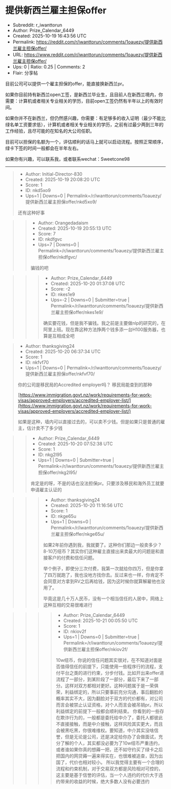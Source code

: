 # 提供新西兰雇主担保offer

- Subreddit: r_iwanttorun
- Author: Prize_Calendar_6449
- Created: 2025-10-19 16:43:56 UTC
- Permalink: https://reddit.com/r/iwanttorun/comments/1oauezy/提供新西兰雇主担保offer/
- URL: https://www.reddit.com/r/iwanttorun/comments/1oauezy/提供新西兰雇主担保offer/
- Ups: 0 | Ratio: 0.25 | Comments: 2
- Flair: 分享帖


目前公司可以提供一个雇主担保的offer，能直接换新西兰pr。

如果你目前持有新西兰open工签，是新西兰毕业生，且目前人在新西兰境内，你需要：计算机或者相关专业相关的学历，目前open工签仍然有半年以上的有效时间。

如果你并不在新西兰，但仍然感兴趣，你需要：有足够多的收入证明（最少不能比绿名单工资要求低），计算机或者相关专业相关的学历，之前有过最少两到三年的工作经验，且尽可能的在知名的大公司任职。

目前可以担保的名额为一个，评估顺利的话马上就可以启动流程。按照正常顺序，绿卡下签的时间一般都会在半年左右。

如果你有兴趣，可以联系我，或者联系wechat：Sweetcone98


---

> - Author: Initial-Director-830
> - Created: 2025-10-19 20:08:20 UTC
> - Score: 1
> - ID: nkd5xo9
> - Ups=1 | Downs=0 | Permalink=/r/iwanttorun/comments/1oauezy/提供新西兰雇主担保offer/nkd5xo9/
>
> 还有这种好事

>> - Author: Orangedadaism
>> - Created: 2025-10-19 20:55:13 UTC
>> - Score: 7
>> - ID: nkdfgvc
>> - Ups=7 | Downs=0 | Permalink=/r/iwanttorun/comments/1oauezy/提供新西兰雇主担保offer/nkdfgvc/
>>
>> 骗钱的吧

>>> - Author: Prize_Calendar_6449
>>> - Created: 2025-10-20 01:37:08 UTC
>>> - Score: -2
>>> - ID: nkes1e9
>>> - Ups=-2 | Downs=0 | Submitter=true | Permalink=/r/iwanttorun/comments/1oauezy/提供新西兰雇主担保offer/nkes1e9/
>>>
>>> 确实要花钱，但是我不骗钱。我之前是主要做nlp的研究的，在阿里上班。现在靠这种方法挣两个钱多添一台H100服务器，也算是互相成全吧

> - Author: thanksgiving24
> - Created: 2025-10-20 06:37:34 UTC
> - Score: 1
> - ID: nkfvf70
> - Ups=1 | Downs=0 | Permalink=/r/iwanttorun/comments/1oauezy/提供新西兰雇主担保offer/nkfvf70/
>
> 你的公司是移民局的Accredited employer吗？ 移民局能查到的那种
> 
> [https://www.immigration.govt.nz/work/requirements-for-work-visas/approved-employers/accredited-employer-list/](https://www.immigration.govt.nz/work/requirements-for-work-visas/approved-employers/accredited-employer-list/)
> 
> 如果是这种，墙内可以直接过去的，可以卖不少钱。但是如果只是普通的雇主，估计卖不了多少钱

>> - Author: Prize_Calendar_6449
>> - Created: 2025-10-20 07:52:38 UTC
>> - Score: 1
>> - ID: nkg2l95
>> - Ups=1 | Downs=0 | Submitter=true | Permalink=/r/iwanttorun/comments/1oauezy/提供新西兰雇主担保offer/nkg2l95/
>>
>> 肯定是的呀，不是的话也没法担保pr。只要涉及移民和海外员工就要申请雇主认证的

>>> - Author: thanksgiving24
>>> - Created: 2025-10-20 11:16:56 UTC
>>> - Score: 1
>>> - ID: nkge65u
>>> - Ups=1 | Downs=0 | Permalink=/r/iwanttorun/comments/1oauezy/提供新西兰雇主担保offer/nkge65u/
>>>
>>> 如果2年前你遇到我，我就要了。这种你们那边一般卖多少？8-10万纽币？其实你们这种雇主直接出来卖最大的问题是和直接客户的付费和信任问题。
>>> 
>>> 举个例子，即使分三次付费，我第一次就给你四万，但是你拿了四万就跑了，我也没地方找你去。反过来也一样，你肯定不会同意对方拿到RV之后再给钱，因为这时候你就算解雇他也没用了。
>>> 
>>> 毕竟这是几十万人民币，没有一个相当信任的人居中，网络上这种互相的交易很难进行

>>>> - Author: Prize_Calendar_6449
>>>> - Created: 2025-10-21 00:05:50 UTC
>>>> - Score: 1
>>>> - ID: nkiov2f
>>>> - Ups=1 | Downs=0 | Submitter=true | Permalink=/r/iwanttorun/comments/1oauezy/提供新西兰雇主担保offer/nkiov2f/
>>>>
>>>> 10w纽币，你说的信任问题其实很对，在不知道对面是否值得信任的前提下，只能使用一些程序行的流程，支付平台之类的进行约束，分步付钱。比如开出来offer进流程了一部分，到某阶段了一部分，最后下来了一部分。这样对双方都相对更好。这种问题属于是一荣俱荣，利益绑定的，所以只要事前充分沟通，事后翻脸的概率其实不大，因为翻脸对于双方的代价都有，对公司而言会被禁止认证资格，对个人而言会被吊销pr。所以利益绑定的前提下一般都会顺利结束。
>>>> 你看到的一些存在欺诈行为的，一般都是委托给中介了，委托人都彼此不直接接触，而是中介接触，这样风险其实更大，而且会被黑吃黑，你很难维权。要知道，中介其实没啥信誉，但是无论是公司，还是决定给你办了会做面试，充分了解的个人，其实都没必要为了10w纽币严重违约，或者谁如果你真的想薅一把，还不如守约买了绿卡之后把国内的网贷薅一遍来得实在，也很难被追查，因为出国了，代价也相对较小。
>>>> 所以我觉得主要有一个合理的流程和约束机制，对于交易双方都是风险相对可控的，这主要是基于信誉的评估，当一个人违约的代价大于违约带来的收益的时候，绝大多数人没有必要违约
